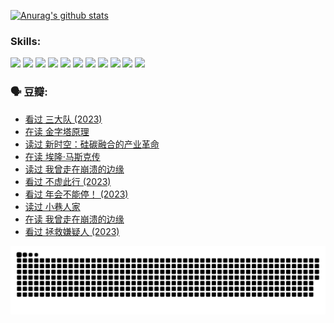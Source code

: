 
[![Anurag's github stats](https://github-readme-stats.vercel.app/api?username=w940853815)](https://github.com/anuraghazra/github-readme-stats)

### Skills:

<code><img height="32" src="https://cdn.jsdelivr.net/npm/simple-icons@v5/icons/python.svg"></code>
<code><img height="32" src="https://cdn.jsdelivr.net/npm/simple-icons@v5/icons/javascript.svg"></code>
<code><img height="32" src="https://cdn.jsdelivr.net/npm/simple-icons@v5/icons/django.svg"></code>
<code><img height="32" src="https://cdn.jsdelivr.net/npm/simple-icons@v5/icons/flask.svg"></code>
<code><img height="32" src="https://cdn.jsdelivr.net/npm/simple-icons@v5/icons/vuetify.svg"></code>
<code><img height="32" src="https://cdn.jsdelivr.net/npm/simple-icons@v5/icons/git.svg"></code>
<code><img height="32" src="https://cdn.jsdelivr.net/npm/simple-icons@v5/icons/docker.svg"></code>
<code><img height="32" src="https://cdn.jsdelivr.net/npm/simple-icons@v5/icons/postgresql.svg"></code>
<code><img height="32" src="https://cdn.jsdelivr.net/npm/simple-icons@v5/icons/elasticsearch.svg"></code>
<code><img height="32" src="https://cdn.jsdelivr.net/npm/simple-icons@v5/icons/macos.svg"></code>
<code><img height="32" src="https://cdn.jsdelivr.net/npm/simple-icons@v5/icons/linux.svg"></code>

### 🗣 豆瓣:

<!-- DOUBAN-ACTIVITIES:START -->
- [看过 三大队‎ (2023)](https://www.douban.com/people/136069238/status/4510323325/?_i=07008451)
- [在读 金字塔原理](https://www.douban.com/people/136069238/status/4507497587/?_i=07008451)
- [读过 新时空：硅碳融合的产业革命](https://www.douban.com/people/136069238/status/4506659177/?_i=07008451)
- [在读 埃隆·马斯克传](https://www.douban.com/people/136069238/status/4500417190/?_i=07008451)
- [读过 我曾走在崩溃的边缘](https://www.douban.com/people/136069238/status/4500416754/?_i=07008451)
- [看过 不虚此行‎ (2023)](https://www.douban.com/people/136069238/status/4499973052/?_i=07008451)
- [看过 年会不能停！‎ (2023)](https://www.douban.com/people/136069238/status/4498582002/?_i=07008451)
- [读过 小巷人家](https://www.douban.com/people/136069238/status/4489290935/?_i=07008451)
- [在读 我曾走在崩溃的边缘](https://www.douban.com/people/136069238/status/4489290559/?_i=07008451)
- [看过 拯救嫌疑人‎ (2023)](https://www.douban.com/people/136069238/status/4477421513/?_i=07008451)
<!-- DOUBAN-ACTIVITIES:END -->


![Snake animation](https://raw.githubusercontent.com/w940853815/w940853815/output/github-contribution-grid-snake.svg)

<!--
**w940853815/w940853815** is a ✨ _special_ ✨ repository because its `README.md` (this file) appears on your GitHub profile.

Here are some ideas to get you started:

- 🔭 I’m currently working on ...
- 🌱 I’m currently learning ...
- 👯 I’m looking to collaborate on ...
- 🤔 I’m looking for help with ...
- 💬 Ask me about ...
- 📫 How to reach me: ...
- 😄 Pronouns: ...
- ⚡ Fun fact: ...
-->
